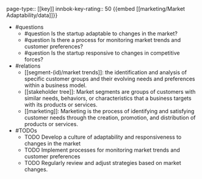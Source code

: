 page-type:: [[key]]
innbok-key-rating:: 50
{{embed [[marketing/Market Adaptability/data]]}}
- #questions
  - #question Is the startup adaptable to changes in the market?
  - #question Is there a process for monitoring market trends and customer preferences?
  - #question Is the startup responsive to changes in competitive forces?
- #relations
  - [[segment-(id)/market trends]]: the identification and analysis of specific customer groups and their evolving needs and preferences within a business model.
  - [[stakeholder tree]]: Market segments are groups of customers with similar needs, behaviors, or characteristics that a business targets with its products or services.
  - [[marketing]]: Marketing is the process of identifying and satisfying customer needs through the creation, promotion, and distribution of products or services.
- #TODOs
  - TODO Develop a culture of adaptability and responsiveness to changes in the market
  - TODO  Implement processes for monitoring market trends and customer preferences
  - TODO  Regularly review and adjust strategies based on market changes.



